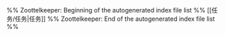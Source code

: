 %% Zoottelkeeper: Beginning of the autogenerated index file list  %%
 [[任务/任务|任务]]
%% Zoottelkeeper: End of the autogenerated index file list  %%
